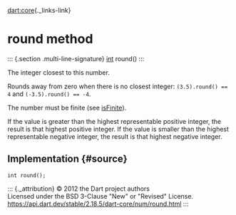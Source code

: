 [dart:core](../../dart-core/dart-core-library){._links-link}

round method
============

::: {.section .multi-line-signature}
[int](../int-class) round()
:::

The integer closest to this number.

Rounds away from zero when there is no closest integer:
`(3.5).round() == 4` and `(-3.5).round() == -4`.

The number must be finite (see [isFinite](isfinite)).

If the value is greater than the highest representable positive integer,
the result is that highest positive integer. If the value is smaller
than the highest representable negative integer, the result is that
highest negative integer.

Implementation {#source}
--------------

``` {.language-dart data-language="dart"}
int round();
```

::: {._attribution}
© 2012 the Dart project authors\
Licensed under the BSD 3-Clause \"New\" or \"Revised\" License.\
<https://api.dart.dev/stable/2.18.5/dart-core/num/round.html>
:::
